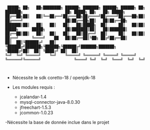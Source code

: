 ````
 █████╗ ██╗   ██╗████████╗ ██████╗ ███████╗ ██████╗ ██████╗ ██╗     ███████╗                   ██╗ █████╗ ██╗   ██╗ █████╗ 
██╔══██╗██║   ██║╚══██╔══╝██╔═══██╗██╔════╝██╔════╝██╔═══██╗██║     ██╔════╝                   ██║██╔══██╗██║   ██║██╔══██╗
███████║██║   ██║   ██║   ██║   ██║█████╗  ██║     ██║   ██║██║     █████╗      █████╗         ██║███████║██║   ██║███████║
██╔══██║██║   ██║   ██║   ██║   ██║██╔══╝  ██║     ██║   ██║██║     ██╔══╝      ╚════╝    ██   ██║██╔══██║╚██╗ ██╔╝██╔══██║
██║  ██║╚██████╔╝   ██║   ╚██████╔╝███████╗╚██████╗╚██████╔╝███████╗███████╗              ╚█████╔╝██║  ██║ ╚████╔╝ ██║  ██║
╚═╝  ╚═╝ ╚═════╝    ╚═╝    ╚═════╝ ╚══════╝ ╚═════╝ ╚═════╝ ╚══════╝╚══════╝               ╚════╝ ╚═╝  ╚═╝  ╚═══╝  ╚═╝  ╚═╝
                                                                                                                           
                                                                            
````

- Nécessite le sdk coretto-18 / openjdk-18


- Les modules requis :
  - jcalandar-1.4
  - mysql-connector-java-8.0.30
  - jfreechart-1.5.3
  - jcommon-1.0.23

-Nécessite la base de donnée inclue dans le projet
